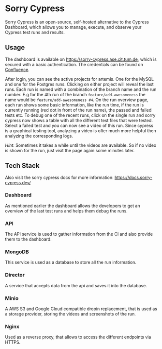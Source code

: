 # Sorry Cypress

Sorry Cypress is an open-source, self-hosted alternative to the Cypress Dashboard, which allows you to manage, execute, and observe your Cypress test runs and results.

## Usage

The dashboard is available on https://sorry-cypress.ase.cit.tum.de, which is secured with a basic authentication. The credentials can be found on  [Confluence](https://confluence.ase.in.tum.de/display/ArTEMiS/Sorry+Cypress+Dashboard).

After login, you can see the active projects for artemis. One for the MySQL and one for the Postgres runs. Clicking on either project will reveal the last runs. Each run is named with a combination of the branch name and the run number. E.g for the 4th run of the branch `feature/add-awesomeness` the name would be `feature/add-awesomeness #4`. On the run overview page, each run shows some basic information, like the run time, if the run is currently running (red dot in front of the run name), the passed and failed tests etc. 
To debug one of the recent runs, click on the single run and sorry cypress now shows a table with all the different test files that were tested. Select a failed test and you can now see a video of this run. Since cypress is a graphical testing tool, analyzing a video is ofter much more helpful then analyzing the corresponding logs. 

*Hint*: Sometimes it takes a while until the videos are available. So if no video is shown for the run, just visit the page again some minutes later.

## Tech Stack

Also visit the sorry cypress docs for more information: https://docs.sorry-cypress.dev/

### Dashboard 

As mentioned earlier the dashboard allows the developers to get an overview of the last test runs and helps them debug the runs.

### API

The API service is used to gather information from the CI and also provide them to the dashboard. 

### MongoDB

This service is used as a database to store all the run information.

### Director

A service that accepts data from the api and saves it into the database.

### Minio

A AWS S3 and Google Cloud compatible dropin replacement, that is used as a storage provider, storing the videos and screenshots of the run. 

### Nginx

Used as a reverse proxy, that allows to access the different endpoints via HTTPS.
